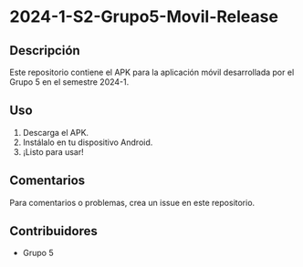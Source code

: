 # 2024-1-S2-Grupo5-Movil-Release

## Descripción
Este repositorio contiene el APK para la aplicación móvil desarrollada por el Grupo 5 en el semestre 2024-1.

## Uso
1. Descarga el APK.
2. Instálalo en tu dispositivo Android.
3. ¡Listo para usar!

## Comentarios
Para comentarios o problemas, crea un issue en este repositorio.

## Contribuidores
- Grupo 5
